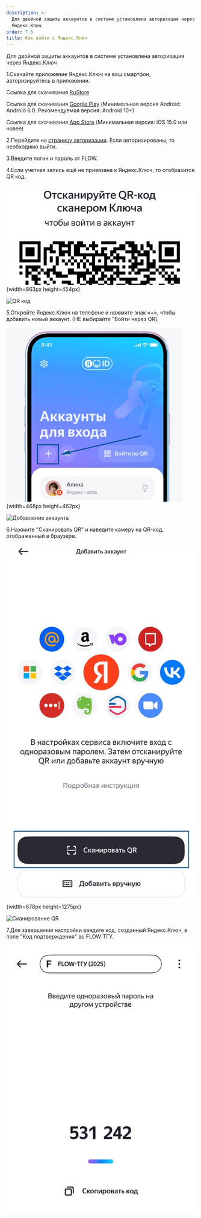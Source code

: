 ```yaml
---
description: >-
  Для двойной защиты аккаунтов в системе установлена авторизация через
  Яндекс.Ключ
order: 7.5
title: Как войти с Яндекс.Ключ
---
```


Для двойной защиты аккаунтов в системе установлена авторизация через Яндекс.Ключ

1\.Скачайте приложение Яндекс.Ключ на ваш смартфон, авторизируйтесь в приложении.

Ссылка для скачивания [RuStore](https://www.rustore.ru/catalog/app/ru.yandex.key)

Ссылка для скачивания [Google Play](https://play.google.com/store/apps/details?id=ru.yandex.key) (Минимальная версия Android: Android 6.0. Рекомендуемая версия: Android 10+)

Ссылка для скачивания [App Store](https://apps.apple.com/ru/app/яндекс-ключ-ваши-пароли/id957324816) (Минимальная версия: iOS 15.0 или новее)

2\.Перейдите на [страницу авторизации](https://2025.flow.tgu-dpo.ru/Account/Login1FA). Если авторизированы, то необходимо выйти.

3\.Введите логин и пароль от FLOW.

4\.Если учетная запись ещё не привязана к Яндекс.Ключ, то отобразится QR код.

![](./kak-voiti-s-yandeks.klyuch.jpeg){width=863px height=454px}

![QR код](https://files.gitbook.com/v0/b/gitbook-x-prod.appspot.com/o/spaces/1zOosC2CTOILDRF1eoGc/uploads/aBSUKZHCbj0iZTe7GixK/image.png?alt=media&token=633a0e74-632a-4254-9b05-a2ca66f557e0)

5\.Откройте Яндекс.Ключ на телефоне и нажмите знак «+», чтобы добавить новый аккаунт. (НЕ выбирайте "Войти через QR).

![](./kak-voiti-s-yandeks.klyuch-2.jpeg){width=468px height=462px}

![Добавление аккаунта](https://files.gitbook.com/v0/b/gitbook-x-prod.appspot.com/o/spaces/1zOosC2CTOILDRF1eoGc/uploads/mclHTB7X4qzmdrYWumnL/image.png?alt=media&token=847c2007-0a3f-43fd-aaad-f48ab65ec61b)

6\.Нажмите "Сканировать QR" и наведите камеру на QR-код, отображенный в браузере.

![](./kak-voiti-s-yandeks.klyuch-3.jpeg){width=678px height=1275px}

![Сканирование QR](https://files.gitbook.com/v0/b/gitbook-x-prod.appspot.com/o/spaces/1zOosC2CTOILDRF1eoGc/uploads/Ec8uRfN2kkKWbewSOsvO/image.png?alt=media&token=9b6f3c16-76c3-437e-bd47-1ab4d94a6da3)

7\.Для завершения настройки введите код, созданный Яндекс.Ключ, в поле "Код подтверждения" во FLOW ТГУ.

![Ввод кода подтверждения](<../.gitbook/assets/image (69).png>)